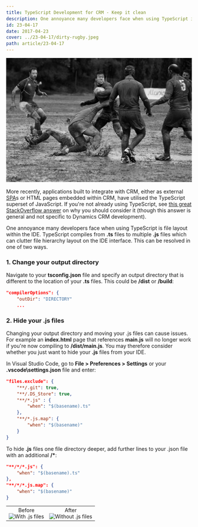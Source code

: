 ```yaml
---
title: TypeScript Development for CRM - Keep it clean
description: One annoyance many developers face when using TypeScript is file layout within the IDE
id: 23-04-17
date: 2017-04-23
cover: ../23-04-17/dirty-rugby.jpeg
path: article/23-04-17
---
```


<img src='dirty-rugby.jpeg' />

More recently, applications built to integrate with CRM, either as external <a href="https://msdn.microsoft.com/en-gb/magazine/dn463786.aspx">SPA</a>s or HTML pages embedded within CRM, have utilised the TypeScript superset of JavaScript. If you're not already using TypeScript, see <a href="http://stackoverflow.com/questions/12694530/what-is-typescript-and-why-would-i-use-it-in-place-of-javascript">this great StackOverflow answer</a> on why you should consider it (though this answer is general and not specific to Dynamics CRM development).

<p>
One annoyance many developers face when using TypeScript is file layout within the IDE. TypeScript compiles from <b>.ts</b> files to multiple <b>.js</b> files which can clutter file hierarchy layout on the IDE interface. This can be resolved in one of two ways.
</p>

<h3>1. Change your output directory</h3>
Navigate to your <b>tsconfig.json</b> file and specify an output directory that is different to the location of your <b>.ts</b> files. This could be <b>/dist</b> or <b>/build</b>:

```json
"compilerOptions": {
    "outDir": "DIRECTORY"
    ...
```

<h3>2. Hide your .js files</h3>
Changing your output directory and moving your .js files can cause issues. For example an <b>index.html</b> page that references <b>main.js</b> will no longer work if you're now compiling to <b>/dist/main.js</b>. You may therefore consider whether you just want to hide your <b>.js</b> files from your IDE.
<p>In Visual Studio Code, go to <b>File > Preferences > Settings</b> or your <b>.vscode\settings.json</b> file and enter:

```json
"files.exclude": {
    "**/.git": true,
    "**/.DS_Store": true,
    "**/*.js" : {
        "when": "$(basename).ts"
    },
    "**/*.js.map": {
        "when": "$(basename)"
    }
}
```

To hide <b>.js</b> files one file directory deeper, add further lines to your .json file with an additional <b>/\*</b>:

</p>

```json
"**/*/*.js": {
    "when": "$(basename).ts"
},
"**/*/*.js.map": {
    "when": "$(basename)"
}
```

<table width="500" border="0" cellpadding="5">
<tr>
<td align="center" valign="center">
Before
<br />
<img src="https://imgur.com/vG7I9Lh.png" style="width: 200px; height: auto" alt="With .js files" />
</td>
<td align="center" valign="center">
After
<br />
<img src="https://imgur.com/EnAFuyJ.png" style="width: 200px; height: auto" alt="Without .js files" />
</td>
</tr>
</table>
